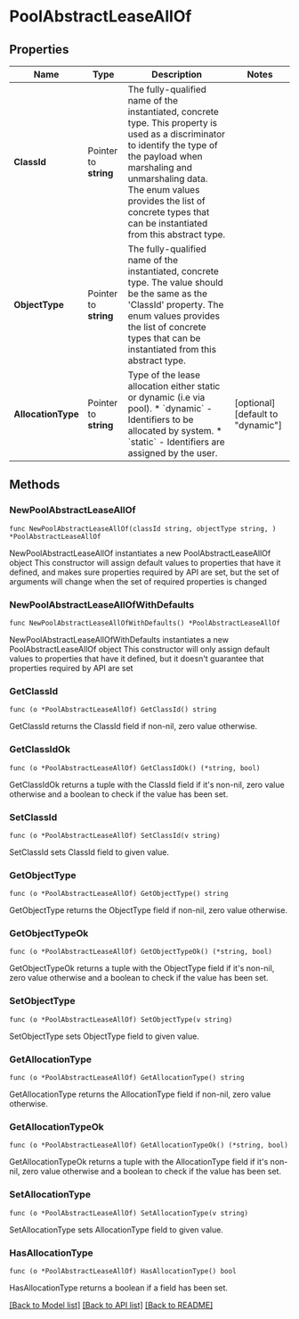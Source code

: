 # PoolAbstractLeaseAllOf

## Properties

Name | Type | Description | Notes
------------ | ------------- | ------------- | -------------
**ClassId** | Pointer to **string** | The fully-qualified name of the instantiated, concrete type. This property is used as a discriminator to identify the type of the payload when marshaling and unmarshaling data. The enum values provides the list of concrete types that can be instantiated from this abstract type. | 
**ObjectType** | Pointer to **string** | The fully-qualified name of the instantiated, concrete type. The value should be the same as the &#39;ClassId&#39; property. The enum values provides the list of concrete types that can be instantiated from this abstract type. | 
**AllocationType** | Pointer to **string** | Type of the lease allocation either static or dynamic (i.e via pool). * &#x60;dynamic&#x60; - Identifiers to be allocated by system. * &#x60;static&#x60; - Identifiers are assigned by the user. | [optional] [default to "dynamic"]

## Methods

### NewPoolAbstractLeaseAllOf

`func NewPoolAbstractLeaseAllOf(classId string, objectType string, ) *PoolAbstractLeaseAllOf`

NewPoolAbstractLeaseAllOf instantiates a new PoolAbstractLeaseAllOf object
This constructor will assign default values to properties that have it defined,
and makes sure properties required by API are set, but the set of arguments
will change when the set of required properties is changed

### NewPoolAbstractLeaseAllOfWithDefaults

`func NewPoolAbstractLeaseAllOfWithDefaults() *PoolAbstractLeaseAllOf`

NewPoolAbstractLeaseAllOfWithDefaults instantiates a new PoolAbstractLeaseAllOf object
This constructor will only assign default values to properties that have it defined,
but it doesn't guarantee that properties required by API are set

### GetClassId

`func (o *PoolAbstractLeaseAllOf) GetClassId() string`

GetClassId returns the ClassId field if non-nil, zero value otherwise.

### GetClassIdOk

`func (o *PoolAbstractLeaseAllOf) GetClassIdOk() (*string, bool)`

GetClassIdOk returns a tuple with the ClassId field if it's non-nil, zero value otherwise
and a boolean to check if the value has been set.

### SetClassId

`func (o *PoolAbstractLeaseAllOf) SetClassId(v string)`

SetClassId sets ClassId field to given value.


### GetObjectType

`func (o *PoolAbstractLeaseAllOf) GetObjectType() string`

GetObjectType returns the ObjectType field if non-nil, zero value otherwise.

### GetObjectTypeOk

`func (o *PoolAbstractLeaseAllOf) GetObjectTypeOk() (*string, bool)`

GetObjectTypeOk returns a tuple with the ObjectType field if it's non-nil, zero value otherwise
and a boolean to check if the value has been set.

### SetObjectType

`func (o *PoolAbstractLeaseAllOf) SetObjectType(v string)`

SetObjectType sets ObjectType field to given value.


### GetAllocationType

`func (o *PoolAbstractLeaseAllOf) GetAllocationType() string`

GetAllocationType returns the AllocationType field if non-nil, zero value otherwise.

### GetAllocationTypeOk

`func (o *PoolAbstractLeaseAllOf) GetAllocationTypeOk() (*string, bool)`

GetAllocationTypeOk returns a tuple with the AllocationType field if it's non-nil, zero value otherwise
and a boolean to check if the value has been set.

### SetAllocationType

`func (o *PoolAbstractLeaseAllOf) SetAllocationType(v string)`

SetAllocationType sets AllocationType field to given value.

### HasAllocationType

`func (o *PoolAbstractLeaseAllOf) HasAllocationType() bool`

HasAllocationType returns a boolean if a field has been set.


[[Back to Model list]](../README.md#documentation-for-models) [[Back to API list]](../README.md#documentation-for-api-endpoints) [[Back to README]](../README.md)


